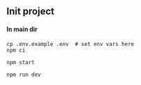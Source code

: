 ## Init project

#### In main dir

```
cp .env.example .env  # set env vars here
npm ci
```

```
npm start
```

```
npm run dev
```
